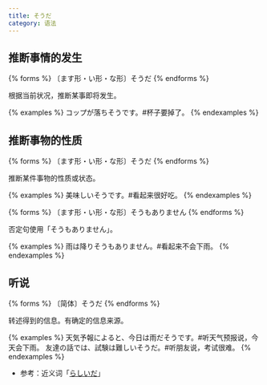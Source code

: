```yaml
---
title: そうだ
category: 语法
---
```


## 推断事情的发生

{% forms %}
〔ます形・い形・な形〕そうだ
{% endforms %}

根据当前状况，推断某事即将发生。

{% examples %}
コップが落ちそうです。#杯子要掉了。
{% endexamples %}

## 推断事物的性质

{% forms %}
〔ます形・い形・な形〕そうだ
{% endforms %}

推断某件事物的性质或状态。

{% examples %}
美味しいそうです。#看起来很好吃。
{% endexamples %}

{% forms %}
〔ます形・い形・な形〕そうもありません
{% endforms %}

否定句使用「そうもありません」。

{% examples %}
雨は降りそうもありません。#看起来不会下雨。
{% endexamples %}

## 听说

{% forms %}
〔简体〕そうだ
{% endforms %}

转述得到的信息。有确定的信息来源。

{% examples %}
天気予報によると、今日は雨だそうです。#听天气预报说，今天会下雨。
友達の話では、試験は難しいそうだ。#听朋友说，考试很难。
{% endexamples %}

- 参考：近义词「[らしいだ](../rasiida)」
